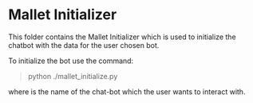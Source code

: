 # Mallet Initializer

This folder contains the Mallet Initializer which is used to initialize the
chatbot with the data for the user chosen bot.

To initialize the bot use the command:

> python ./mallet_initialize.py <chatbot>

where <chatbot> is the name of the chat-bot which the user wants to interact
with. 